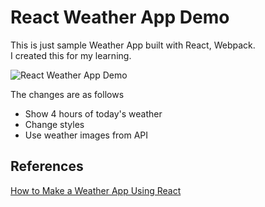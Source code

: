 # React Weather App Demo

This is just sample Weather App built with React, Webpack.  
I created this for my learning.  

![React Weather App Demo](https://github.com/react-weather-app-demo/screenshot.png)

The changes are as follows 

* Show 4 hours of today's weather
* Change styles
* Use weather images from API

## References

[How to Make a Weather App Using React](https://medium.com/@leizl.samano/how-to-make-a-weather-app-using-react-403c88252deb)  